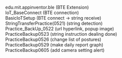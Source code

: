 edu.mit.appinventor.ble	  (BTE Extension)   
IoT_BaseConnect   (BTE connection)   
BasicIoTSetup   (BTE connect -> string receive)   
StringTransferPractice(0521)   (string detection)   
Practice_BackUp_0522   (url hyperlink, popup image)   
PracticeBackup0523   (string instruction dealing done)   
PracticeBackup0526   (change list of postures)   
PracticeBackup0529   (make daily report graph)   
PracticeBackup0605   (add camera setting alert)